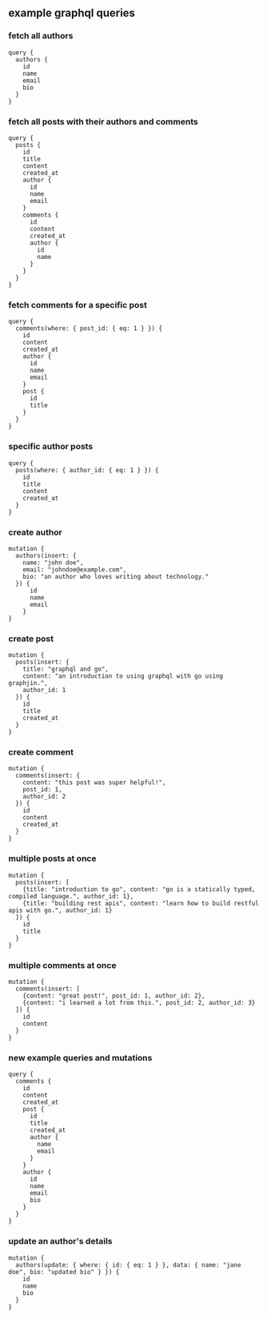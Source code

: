 ## example graphql queries

### fetch all authors

```gql
query {
  authors {
    id
    name
    email
    bio
  }
}
```

### fetch all posts with their authors and comments

```gql
query {
  posts {
    id
    title
    content
    created_at
    author {
      id
      name
      email
    }
    comments {
      id
      content
      created_at
      author {
        id
        name
      }
    }
  }
}
```

### fetch comments for a specific post

```gql
query {
  comments(where: { post_id: { eq: 1 } }) {
    id
    content
    created_at
    author {
      id
      name
      email
    }
    post {
      id
      title
    }
  }
}
```

### specific author posts
```gql
query {
  posts(where: { author_id: { eq: 1 } }) {
    id
    title
    content
    created_at
  }
}
```

### create author 
```gql
mutation {
  authors(insert: {
    name: "john doe",
    email: "johndoe@example.com",
    bio: "an author who loves writing about technology."
  }) {
      id
      name
      email
    }
}
```

### create post

```gql
mutation {
  posts(insert: {
    title: "graphql and go",
    content: "an introduction to using graphql with go using graphjin.",
    author_id: 1
  }) {
    id
    title
    created_at
  }
}
```

### create comment 

```gql
mutation {
  comments(insert: {
    content: "this post was super helpful!",
    post_id: 1,
    author_id: 2
  }) {
    id
    content
    created_at
  }
}
```

### multiple posts at once 

```gql
mutation {
  posts(insert: [
    {title: "introduction to go", content: "go is a statically typed, compiled language.", author_id: 1},
    {title: "building rest apis", content: "learn how to build restful apis with go.", author_id: 1}
  ]) {
    id
    title
  }
}
```

### multiple comments at once

```gql
mutation {
  comments(insert: [
    {content: "great post!", post_id: 1, author_id: 2},
    {content: "i learned a lot from this.", post_id: 2, author_id: 3}
  ]) {
    id
    content
  }
}
```

### new example queries and mutations

```gql
query {
  comments {
    id
    content
    created_at
    post {
      id 
      title 
      created_at 
      author { 
        name 
        email 
      }
    }
    author {
      id 
      name 
      email 
      bio 
    }
  }
}
```

### update an author's details

```gql
mutation {
  authors(update: { where: { id: { eq: 1 } }, data: { name: "jane doe", bio: "updated bio" } }) {
    id 
    name 
    bio 
  }
}
```